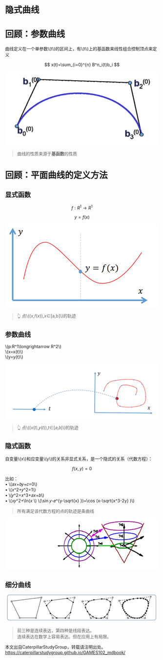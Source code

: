 # 隐式曲线   

# 回顾：参数曲线   

曲线定义在一个单参数\\(t\\)的区间上，有\\(t\\)上的基函数来线性组合控制顶点来定义    

$$
x(t)=\sum_{i=0}^{n} B^n_i(t)b_i
$$

![](../assets/瘾曲1.png) 

> 曲线的性质来源于**基函数**的性质


# 回顾：平面曲线的定义方法  

## 显式函数

$$
f:R^1\longrightarrow R^1
$$

$$
y=f(x)
$$

![](../assets/瘾曲2.png)    
> &#x1F446; 点\\((𝑥,𝑓(𝑥)),𝑥∈[a,b]\\)的轨迹     

## 参数曲线   

\\(p:R^1\longrightarrow R^2\\)      
\\(x=x(t)\\)    
\\(y=y(t)\\)     

![](../assets/瘾曲3.png) 
> &#x1F446; 点\\((𝑥(𝑡),𝑦(𝑡)),𝑡∈[𝑎,𝑏]\\)的轨迹    

## 隐式函数    

自变量\\(x\\)和应变量\\(y\\)的关系非显式关系，是一个隐式的关系（代数方程）：  

$$
f(x,y)=0
$$

比如：     
• \\(𝑎𝑥+𝑏𝑦+𝑐=0\\)    
• \\(𝑥^2+𝑦^2=1\\)   
• \\(𝑦^2=𝑥^3+𝑎𝑥+𝑏\\)   
• \\(𝑥𝑦^2+\ln(𝑥 \\) \\(\sin 𝑦-𝑒^{y-\sqrt{x} })=\cos (x-\sqrt{x^3-2y} )\\)

> 所有满足该代数方程的点的轨迹是条曲线  

![](../assets/离散6-1.png)    

## 细分曲线      

![](../assets/离散7.png)    

> 前三种是连续表达，第四种是线段表达。    
连续表达在数学上容易表达。但在应用上有局限。   

本文出自CaterpillarStudyGroup，转载请注明出处。
https://caterpillarstudygroup.github.io/GAMES102_mdbook/


